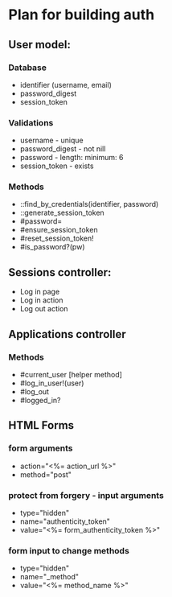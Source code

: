 # Plan for building auth

## User model:
### Database
+ identifier (username, email)
+ password_digest
+ session_token

### Validations
+ username - unique
+ password_digest - not nill
+ password - length: minimum: 6
+ session_token - exists

### Methods
+ ::find_by_credentials(identifier, password)
+ ::generate_session_token
+ \#password=
+ \#ensure_session_token
+ \#reset_session_token!
+ \#is_password?(pw)


## Sessions controller:
+ Log in page
+ Log in action
+ Log out action


## Applications controller
### Methods
+ \#current_user [helper method]
+ \#log_in_user!(user)
+ \#log_out
+ \#logged_in?


## HTML Forms
### form arguments
+ action="<%= action_url %>"
+ method="post"

### protect from forgery - input arguments
+ type="hidden"
+ name="authenticity_token"
+ value="<%= form_authenticity_token %>"

### form input to change methods
+ type="hidden"
+ name="_method"
+ value="<%= method_name %>"
